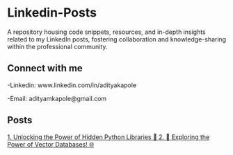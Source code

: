 # Linkedin-Posts
A repository housing code snippets, resources, and in-depth insights related to my LinkedIn posts, fostering collaboration and knowledge-sharing within the professional community.

<h2>Connect with me</h2>
<p>-Linkedin: www.linkedin.com/in/adityakapole</p>
<P>-Email: adityamkapole@gmail.com</P>

<h2>Posts</h2>
<a href="https://www.linkedin.com/posts/adityakapole_dataanalysis-datascience-machinelearning-activity-7156018261023703040-7hjV?utm_source=share&utm_medium=member_desktop">1. Unlocking the Power of Hidden Python Libraries 🐍 </a>
<a href="https://www.linkedin.com/posts/adityakapole_vectordatabase-ai-artificialintelligence-activity-7156912952703344640-Y3S5?utm_source=share&utm_medium=member_desktop">2. 🚀 Exploring the Power of Vector Databases! 🌐 </a>

